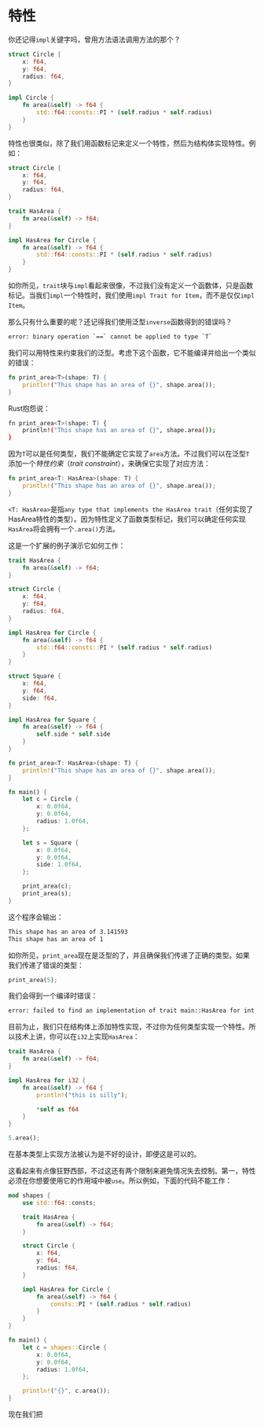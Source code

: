 # 特性
你还记得`impl`关键字吗，曾用方法语法调用方法的那个？
```rust
struct Circle {
    x: f64,
    y: f64,
    radius: f64,
}

impl Circle {
    fn area(&self) -> f64 {
        std::f64::consts::PI * (self.radius * self.radius)
    }
}
```
特性也很类似，除了我们用函数标记来定义一个特性，然后为结构体实现特性。例如：
```rust
struct Circle {
    x: f64,
    y: f64,
    radius: f64,
}

trait HasArea {
    fn area(&self) -> f64;
}

impl HasArea for Circle {
    fn area(&self) -> f64 {
        std::f64::consts::PI * (self.radius * self.radius)
    }
}
```
如你所见，`trait`块与`impl`看起来很像，不过我们没有定义一个函数体，只是函数标记。当我们`impl`一个特性时，我们使用`impl Trait for Item`，而不是仅仅`impl Item`。

那么只有什么重要的呢？还记得我们使用泛型`inverse`函数得到的错误吗？
```bash
error: binary operation `==` cannot be applied to type `T`
```
我们可以用特性来约束我们的泛型。考虑下这个函数，它不能编译并给出一个类似的错误：
```rust
fn print_area<T>(shape: T) {
    println!("This shape has an area of {}", shape.area());
}
```
Rust抱怨说：
```bash
fn print_area<T>(shape: T) {
    println!("This shape has an area of {}", shape.area());
}
```
因为`T`可以是任何类型，我们不能确定它实现了`area`方法。不过我们可以在泛型`T`添加一个*特性约束*（*trait constraint*），来确保它实现了对应方法：
```rust
fn print_area<T: HasArea>(shape: T) {
    println!("This shape has an area of {}", shape.area());
}
```
`<T: HasArea>`是指`any type that implements the HasArea trait`（任何实现了HasArea特性的类型）。因为特性定义了函数类型标记，我们可以确定任何实现`HasArea`将会拥有一个`.area()`方法。

这是一个扩展的例子演示它如何工作：
```rust
trait HasArea {
    fn area(&self) -> f64;
}

struct Circle {
    x: f64,
    y: f64,
    radius: f64,
}

impl HasArea for Circle {
    fn area(&self) -> f64 {
        std::f64::consts::PI * (self.radius * self.radius)
    }
}

struct Square {
    x: f64,
    y: f64,
    side: f64,
}

impl HasArea for Square {
    fn area(&self) -> f64 {
        self.side * self.side
    }
}

fn print_area<T: HasArea>(shape: T) {
    println!("This shape has an area of {}", shape.area());
}

fn main() {
    let c = Circle {
        x: 0.0f64,
        y: 0.0f64,
        radius: 1.0f64,
    };

    let s = Square {
        x: 0.0f64,
        y: 0.0f64,
        side: 1.0f64,
    };

    print_area(c);
    print_area(s);
}
```
这个程序会输出：
```bash
This shape has an area of 3.141593
This shape has an area of 1
```
如你所见，`print_area`现在是泛型的了，并且确保我们传递了正确的类型。如果我们传递了错误的类型：
```rust
print_area(5);
```
我们会得到一个编译时错误：
```bash
error: failed to find an implementation of trait main::HasArea for int
```
目前为止，我们只在结构体上添加特性实现，不过你为任何类型实现一个特性。所以技术上讲，你可以在`i32`上实现`HasArea`：
```rust
trait HasArea {
    fn area(&self) -> f64;
}

impl HasArea for i32 {
    fn area(&self) -> f64 {
        println!("this is silly");

        *self as f64
    }
}

5.area();
```
在基本类型上实现方法被认为是不好的设计，即便这是可以的。

这看起来有点像狂野西部，不过这还有两个限制来避免情况失去控制。第一，特性必须在你想要使用它的作用域中被`use`。所以例如，下面的代码不能工作：
```rust
mod shapes {
    use std::f64::consts;

    trait HasArea {
        fn area(&self) -> f64;
    }

    struct Circle {
        x: f64,
        y: f64,
        radius: f64,
    }

    impl HasArea for Circle {
        fn area(&self) -> f64 {
            consts::PI * (self.radius * self.radius)
        }
    }
}

fn main() {
    let c = shapes::Circle {
        x: 0.0f64,
        y: 0.0f64,
        radius: 1.0f64,
    };

    println!("{}", c.area());
}
```
现在我们把
